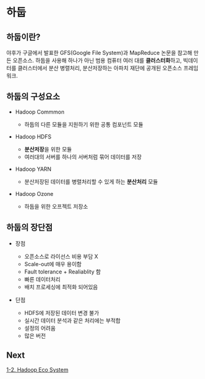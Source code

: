 # 하둡

## 하둡이란?

야후가 구글에서 발표한 GFS(Google File System)과 MapReduce 논문을 참고해 만든 오픈소스. 하둡을 사용해 하나가 아닌 범용 컴퓨터 여러 대를 **클러스터화**하고, 빅데이터를 클러스터에서 분산 병렬처리, 분산저장하는 아파치 재단에 공개된 오픈소스 프레임워크.

## 하둡의 구성요소

- Hadoop Commmon
  - 하둡의 다른 모듈을 지원하기 위한 공통 컴포넌트 모듈

- Hadoop HDFS
  - **분산저장**을 위한 모듈
  - 여러대의 서버를 하나의 서버처럼 묶어 데이터를 저장

- Hadoop YARN
  - 분산저장된 데이터를 병렬처리할 수 있게 하는 **분산처리** 모듈

- Hadoop Ozone
  - 하둡을 위한 오프젝트 저장소

## 하둡의 장단점

- 장점
  - 오픈소스로 라이선스 비용 부담 X
  - Scale-out에 매우 용이함
  - Fault tolerance + Realiablity 함
  - 빠른 데이터처리
  - 배치 프로세싱에 최적화 되어있음

- 단점
  - HDFS에 저장된 데이터 변경 불가
  - 실시간 데이터 분석과 같은 처리에는 부적합
  - 설정의 어려움
  - 많은 버전

## Next

[1-2. Hadoop Eco System](./HadoopEcoSystem.md)